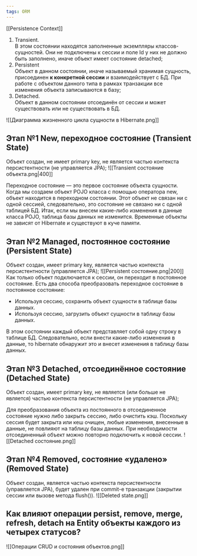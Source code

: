 ```yaml
---
tags: ORM
---
```

[[Persistence Context]]
1. Transient.  
В этом состоянии находятся заполненные экземпляры классов-сущностей. Они не подключены к сессии и поле Id у них не должно быть заполнено, иначе объект имеет состояние detached;  
2. Persistent  
Объект в данном состоянии, иначе называемый хранимая сущность, присоединен **к конкретной сессии** и взаимодействует с БД. При работе с объектом данного типа в рамках транзакции все изменения объекта записываются в базу;  
3. Detached.  
Объект в данном состоянии отсоединён от сессии и может существовать или не существовать в БД.

![[Диаграмма жизненного цикла сущности в Hibernate.png]]
## Этап №1 New, переходное состояние (Transient State)
Объект создан, не имеет primary key, не является частью контекста персистентности (не управляется JPA);
![[Transient состояние объекта.png|400]]

Переходное состояние — это первое состояние объекта сущности. Когда мы создаем объект POJO класса с помощью оператора new, объект находится в переходном состоянии. Этот объект не связан ни с одной сессией, следовательно, это состояние не связано ни с одной таблицей БД. Итак, если мы внесем какие-либо изменения в данные класса POJO, таблица базы данных не изменится. Временные объекты не зависят от Hibernate и существуют в куче памяти.

## Этап №2 Managed, постоянное состояние (Persistent State)
Объект создан, имеет primary key, является частью контекста персистентности (управляется JPA);
![[Persistent состояние.png|200]]
Как только объект подключается к сессии, он переходит в постоянное состояние.
Есть два способа преобразовать переходное состояние в постоянное состояние: 
- Используя сессию, сохранить объект сущности в таблице базы данных. 
- Используя сессию, загрузить объект сущности в таблицу базы данных.

В этом состоянии каждый объект представляет собой одну строку в таблице БД. Следовательно, если внести какие-либо изменения в данные, то hibernate обнаружит это и внесет изменения в таблицу базы данных.

## Этап №3 Detached, отсоединённое состояние (Detached State)
Объект создан, имеет primary key, не является (или больше не является) частью контекста персистентности (не управляется JPA);

Для преобразования объекта из постоянного в отсоединенное состояние нужно либо закрыть сессию, либо очистить кэш. Поскольку сессия будет закрыта или кеш очищен, любые изменения, внесенные в данные, не повлияют на таблицу базы данных. При необходимости отсоединенный объект можно повторно подключить к новой сессии.
![[Detached состояние.png]]

## Этап №4 Removed, состояние «удалено» (Removed State)
Объект создан, является частью контекста персистентности (управляется JPA), будет удален при commit-е транзакции (закрытии сессии или вызове метода flush()).
![[Deleted state.png]]

## Как влияют операции persist, remove, merge, refresh, detach на Entity объекты каждого из четырех статусов?
![[Операции CRUD и состояния объектов.png]]
